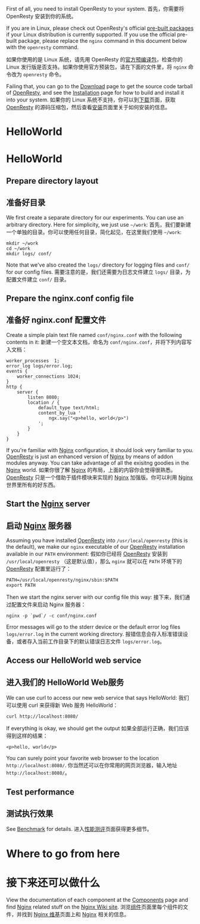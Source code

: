 <!---
    @title         Getting Started
    @creator       Yichun Zhang
    @created       2011-06-20 11:39 GMT
    @modifier      Yichun Zhang
    @modifier_link yichun-zhang
    @modified      2011-11-03 06:51 GMT
    @changes       29
--->

First of all, you need to install OpenResty to your system.
首先，你需要将 OpenResty 安装到你的系统。

If you are in Linux, please check out OpenResty's official [pre-built packages](linux-packages.html) if your Linux distribution is currently supported. If you use the official pre-built package, please
replace the `nginx` command in this document below with the `openresty` command.

如果你使用的是 Linux 系统，请先用 OpenResty 的[官方预编译包](linux-packages.html)，检查你的 Linux 发行版是否支持。如果你使用官方预装包，请在下面的文件里，将 `nginx` 命令改为 `openresty` 命令。

Failing that, you can go to the [Download](download.html) page to get the source
code tarball of [OpenResty](openresty.html), and see the [Installation](installation.html) page
for how to build and install it into your system.
如果你的 Linux 系统不支持，你可以到[下载](download.html)页面，获取 [OpenResty](openresty.html) 的源码压缩包，然后查看[安装](installation.html)页面里关于如何安装的信息。


# HelloWorld
# HelloWorld

## Prepare directory layout
## 准备好目录

We first create a separate directory for our experiments. You can use an arbitrary
directory. Here for simplicity, we just use `~/work`:
首先，我们要新建一个单独的目录。你可以使用任何目录，简化起见，在这里我们使用 `~/work`:

```
mkdir ~/work
cd ~/work
mkdir logs/ conf/
```

Note that we've also created the `logs/` directory for logging files and `conf/` for
our config files.
需要注意的是，我们还需要为日志文件建立 `logs/` 目录，为配置文件建立 `conf/` 目录。

## Prepare the nginx.conf config file
## 准备好 nginx.conf 配置文件

Create a simple plain text file named `conf/nginx.conf` with the following contents
in it:
新建一个空文本文档，命名为 `conf/nginx.conf`，并将下列内容写入文档：

```
worker_processes  1;
error_log logs/error.log;
events {
    worker_connections 1024;
}
http {
    server {
        listen 8080;
        location / {
            default_type text/html;
            content_by_lua '
                ngx.say("<p>hello, world</p>")
            ';
        }
    }
}
```

If you're familiar with [Nginx](nginx.html) configuration, it should look very
familiar to you. [OpenResty](openresty.html) is just an enhanced version of
[Nginx](nginx.html) by means of addon modules anyway. You can take advantage
of all the exisitng goodies in the [Nginx](nginx.html) world.
如果你很了解 [Nginx](nginx.html) 的布局，上面的内容你会觉得很熟悉。[OpenResty](openresty.html) 只是一个借助于插件模块来实现的 [Nginx](nginx.html) 加强版。你可以利用 [Nginx](nginx.html) 世界里所有的好东西。

## Start the [Nginx](nginx.html) server
## 启动 [Nginx](nginx.html) 服务器

Assuming you have installed [OpenResty](openresty.html) into `/usr/local/openresty` (this
is the default), we make our `nginx` executable of our [OpenResty](openresty.html) installation
available in our `PATH` environment:
假如你已经将 [OpenResty](openresty.html) 安装到 `/usr/local/openresty` （这是默认值），那么 `nginx` 就可以在 `PATH` 环境下的 [OpenResty](openresty.html) 配置里运行了：

```
PATH=/usr/local/openresty/nginx/sbin:$PATH
export PATH
```

Then we start the nginx server with our config file this way:
接下来，我们通过配置文件来启动 Nginx 服务器：

```
nginx -p `pwd`/ -c conf/nginx.conf
```

Error messages will go to the stderr device or the default error log files `logs/error.log` in
the current working directory.
报错信息会存入标准错误设备，或者存入当前工作目录下的默认错误日志文件 `logs/error.log`。

## Access our HelloWorld web service
## 进入我们的 HelloWorld Web服务

We can use curl to access our new web service that says HelloWorld:
我们可以使用 curl 来获得新 Web 服务 HelloWorld：

```
curl http://localhost:8080/
```

If everything is okay, we should get the output
如果全部运行正确，我们应该得到这样的结果：

```
<p>hello, world</p>
```

You can surely point your favorite web browser to the location `http://localhost:8080/`.
你当然还可以在你常用的网页浏览器，输入地址 `http://localhost:8080/`。

## Test performance
## 测试执行效果

See [Benchmark](benchmark.html) for details.
进入[性能测评](benchmark.html)页面获得更多细节。


# Where to go from here
# 接下来还可以做什么

View the documentation of each component at the [Components](components.html) page
and find [Nginx](nginx.html) related stuff on the [Nginx Wiki site](http://wiki.nginx.org/).
浏览[组件](components.html)页面里每个组件的文件，并找到 [Nginx 维基](http://wiki.nginx.org/)页面上和 [Nginx](nginx.html) 相关的信息。
